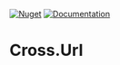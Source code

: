 [![Nuget](https://img.shields.io/nuget/v/Cross.Url.svg)](https://nuget.org/packages/Cross.Url/) [![Documentation](https://img.shields.io/badge/docs-wiki-yellow.svg)](https://github.com/denis-peshkov/Cross.Url/wiki)

# Cross.Url
